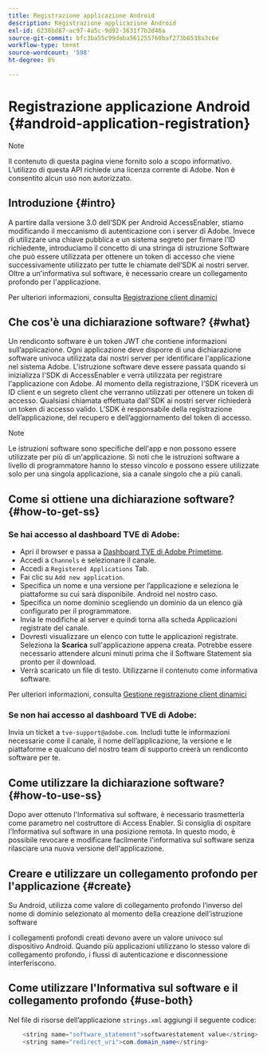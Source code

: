 ```yaml
---
title: Registrazione applicazione Android
description: Registrazione applicazione Android
exl-id: 6238bd87-ac97-4a5c-9d92-3631f7b2d46a
source-git-commit: bfc3ba55c99daba561255760baf273b6538a3c6e
workflow-type: tm+mt
source-wordcount: '598'
ht-degree: 0%

---
```


# Registrazione applicazione Android {#android-application-registration}

>[!NOTE]
>
>Il contenuto di questa pagina viene fornito solo a scopo informativo. L’utilizzo di questa API richiede una licenza corrente di Adobe. Non è consentito alcun uso non autorizzato.

## Introduzione {#intro}

A partire dalla versione 3.0 dell’SDK per Android AccessEnabler, stiamo modificando il meccanismo di autenticazione con i server di Adobe. Invece di utilizzare una chiave pubblica e un sistema segreto per firmare l’ID richiedente, introduciamo il concetto di una stringa di istruzione Software che può essere utilizzata per ottenere un token di accesso che viene successivamente utilizzato per tutte le chiamate dell’SDK ai nostri server. Oltre a un&#39;informativa sul software, è necessario creare un collegamento profondo per l&#39;applicazione.

Per ulteriori informazioni, consulta [Registrazione client dinamici](/help/authentication/dynamic-client-registration.md)

## Che cos&#39;è una dichiarazione software? {#what}

Un rendiconto software è un token JWT che contiene informazioni sull’applicazione. Ogni applicazione deve disporre di una dichiarazione software univoca utilizzata dai nostri server per identificare l&#39;applicazione nel sistema Adobe. L&#39;istruzione software deve essere passata quando si inizializza l&#39;SDK di AccessEnabler e verrà utilizzata per registrare l&#39;applicazione con Adobe. Al momento della registrazione, l’SDK riceverà un ID client e un segreto client che verranno utilizzati per ottenere un token di accesso. Qualsiasi chiamata effettuata dall&#39;SDK ai nostri server richiederà un token di accesso valido. L’SDK è responsabile della registrazione dell’applicazione, del recupero e dell’aggiornamento del token di accesso.

>[!NOTE]
>
>Le istruzioni software sono specifiche dell&#39;app e non possono essere utilizzate per più di un&#39;applicazione. Si noti che le istruzioni software a livello di programmatore hanno lo stesso vincolo e possono essere utilizzate solo per una singola applicazione, sia a canale singolo che a più canali.

## Come si ottiene una dichiarazione software? {#how-to-get-ss}

### Se hai accesso al dashboard TVE di Adobe:

* Apri il browser e passa a [Dashboard TVE di Adobe Primetime](https://console.auth.adobe.com).
* Accedi a `Channels` e selezionare il canale.
* Accedi a `Registered Applications` Tab.
* Fai clic su `Add new application`.
* Specifica un nome e una versione per l’applicazione e seleziona le piattaforme su cui sarà disponibile. Android nel nostro caso.
* Specifica un nome dominio scegliendo un dominio da un elenco già configurato per il programmatore.
* Invia le modifiche al server e quindi torna alla scheda Applicazioni registrate del canale.
* Dovresti visualizzare un elenco con tutte le applicazioni registrate. Seleziona la **Scarica** sull&#39;applicazione appena creata. Potrebbe essere necessario attendere alcuni minuti prima che il Software Statement sia pronto per il download.
* Verrà scaricato un file di testo. Utilizzarne il contenuto come informativa software.

Per ulteriori informazioni, consulta [Gestione registrazione client dinamici](/help/authentication/dynamic-client-registration-management.md)

### Se non hai accesso al dashboard TVE di Adobe:

Invia un ticket a `tve-support@adobe.com`. Includi tutte le informazioni necessarie come il canale, il nome dell’applicazione, la versione e le piattaforme e qualcuno del nostro team di supporto creerà un rendiconto software per te.

## Come utilizzare la dichiarazione software? {#how-to-use-ss}

Dopo aver ottenuto l&#39;Informativa sul software, è necessario trasmetterla come parametro nel costruttore di Access Enabler. Si consiglia di ospitare l&#39;Informativa sul software in una posizione remota. In questo modo, è possibile revocare e modificare facilmente l&#39;informativa sul software senza rilasciare una nuova versione dell&#39;applicazione.

## Creare e utilizzare un collegamento profondo per l&#39;applicazione {#create}

Su Android, utilizza come valore di collegamento profondo l’inverso del nome di dominio selezionato al momento della creazione dell’istruzione software

I collegamenti profondi creati devono avere un valore univoco sul dispositivo Android. Quando più applicazioni utilizzano lo stesso valore di collegamento profondo, i flussi di autenticazione e disconnessione interferiscono.

## Come utilizzare l&#39;Informativa sul software e il collegamento profondo {#use-both}

Nel file di risorse dell’applicazione `strings.xml` aggiungi il seguente codice:

```JAVA
    <string name="software_statement">softwarestatement value</string>
    <string name="redirect_uri">com.domain_name</string>
```
